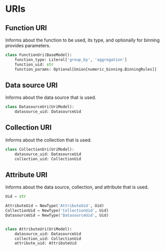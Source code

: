 # URIs

## Function URI

Informs about the function to be used, its type, and optionally for binning provides parameters.

```python
class FunctionUri(BaseModel):
    function_type: Literal['group_by', 'aggregation']
    function_uid: str
    function_params: Optional[Union[numeric_binning.BinningRules]]
```

## Data source URI

Informs about the data source that is used.

```python
class DatasourceUri(UriModel):
    datasource_uid: DatasourceUid
```

## Collection URI

Informs about the collection that is used.

```python
class CollectionUri(UriModel):
    datasource_uid: DatasourceUid
    collection_uid: CollectionUid
```

## Attribute URI

Informs about the data source, collection, and attribute that is used.

```python
Uid = str

AttributeUid = NewType('AttributeUid', Uid)
CollectionUid = NewType('CollectionUid', Uid)
DatasourceUid = NewType('DatasourceUid', Uid)


class AttributeUri(UriModel):
    datasource_uid: DatasourceUid
    collection_uid: CollectionUid
    attribute_uid: AttributeUid
```
